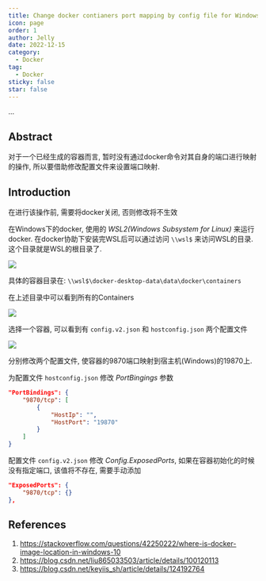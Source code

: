 ```yaml
---
title: Change docker contianers port mapping by config file for Windows
icon: page
order: 1
author: Jelly
date: 2022-12-15
category:
  - Docker
tag:
  - Docker
sticky: false
star: false
---
```


...

<!-- more -->

## Abstract

对于一个已经生成的容器而言, 暂时没有通过docker命令对其自身的端口进行映射的操作, 所以要借助修改配置文件来设置端口映射.

## Introduction

在进行该操作前, 需要将docker关闭, 否则修改将不生效

在Windows下的docker, 使用的 *WSL2(Windows Subsystem for Linux)* 来运行docker. 在docker协助下安装完WSL后可以通过访问 `\\wsl$` 来访问WSL的目录. 这个目录就是WSL的根目录了.

![](https://cdn.jsdelivr.net/gh/jellyqwq/PictureBed@main/2022/12/image.png)

具体的容器目录在: `\\wsl$\docker-desktop-data\data\docker\containers`

在上述目录中可以看到所有的Containers

![](https://cdn.jsdelivr.net/gh/jellyqwq/PictureBed@main/2022/12/df229045-6a2e-48b3-8ad7-75400bc5dff2.png)

选择一个容器, 可以看到有 `config.v2.json` 和 `hostconfig.json` 两个配置文件

![](https://cdn.jsdelivr.net/gh/jellyqwq/PictureBed@main/2022/12/dd11bf5c-0033-4bf4-8053-65f4c7a29016.png)

分别修改两个配置文件, 使容器的9870端口映射到宿主机(Windows)的19870上.

为配置文件 `hostconfig.json` 修改 *PortBingings* 参数
```json
"PortBindings": {
    "9870/tcp": [
        {
            "HostIp": "",
            "HostPort": "19870"
        }
    ]
}
```

配置文件 `config.v2.json` 修改 *Config.ExposedPorts*, 如果在容器初始化的时候没有指定端口, 该值将不存在, 需要手动添加
```json
"ExposedPorts": {
    "9870/tcp": {}
},
```

## References
1. <https://stackoverflow.com/questions/42250222/where-is-docker-image-location-in-windows-10>
2. <https://blog.csdn.net/liu865033503/article/details/100120113>
3. <https://blog.csdn.net/keyiis_sh/article/details/124192764>